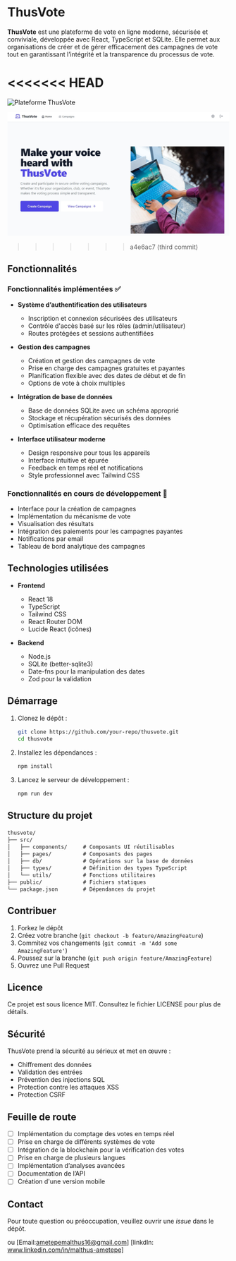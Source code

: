 # **ThusVote**

**ThusVote** est une plateforme de vote en ligne moderne, sécurisée et conviviale, développée avec React, TypeScript et SQLite. Elle permet aux organisations de créer et de gérer efficacement des campagnes de vote tout en garantissant l’intégrité et la transparence du processus de vote.

<<<<<<< HEAD
=======
![Plateforme ThusVote](https://zesty-peony-f38bb0.netlify.app)


![Plateforme ThusVote](./Thusvote.jpeg)
>>>>>>> a4e6ac7 (third commit)

## **Fonctionnalités**

### Fonctionnalités implémentées ✅

- **Système d’authentification des utilisateurs**
  - Inscription et connexion sécurisées des utilisateurs
  - Contrôle d'accès basé sur les rôles (admin/utilisateur)
  - Routes protégées et sessions authentifiées

- **Gestion des campagnes**
  - Création et gestion des campagnes de vote
  - Prise en charge des campagnes gratuites et payantes
  - Planification flexible avec des dates de début et de fin
  - Options de vote à choix multiples

- **Intégration de base de données**
  - Base de données SQLite avec un schéma approprié
  - Stockage et récupération sécurisés des données
  - Optimisation efficace des requêtes

- **Interface utilisateur moderne**
  - Design responsive pour tous les appareils
  - Interface intuitive et épurée
  - Feedback en temps réel et notifications
  - Style professionnel avec Tailwind CSS

### Fonctionnalités en cours de développement 🚧

- Interface pour la création de campagnes  
- Implémentation du mécanisme de vote  
- Visualisation des résultats  
- Intégration des paiements pour les campagnes payantes  
- Notifications par email  
- Tableau de bord analytique des campagnes  

## **Technologies utilisées**

- **Frontend**
  - React 18
  - TypeScript
  - Tailwind CSS
  - React Router DOM
  - Lucide React (icônes)

- **Backend**
  - Node.js
  - SQLite (better-sqlite3)
  - Date-fns pour la manipulation des dates
  - Zod pour la validation

## **Démarrage**

1. Clonez le dépôt :
   ```bash
   git clone https://github.com/your-repo/thusvote.git
   cd thusvote
   ```
2. Installez les dépendances :
   ```bash
   npm install
   ```
3. Lancez le serveur de développement :
   ```bash
   npm run dev
   ```

## **Structure du projet**

```
thusvote/
├── src/
│   ├── components/     # Composants UI réutilisables
│   ├── pages/          # Composants des pages
│   ├── db/             # Opérations sur la base de données
│   ├── types/          # Définition des types TypeScript
│   └── utils/          # Fonctions utilitaires
├── public/             # Fichiers statiques
└── package.json        # Dépendances du projet
```

## **Contribuer**

1. Forkez le dépôt  
2. Créez votre branche (`git checkout -b feature/AmazingFeature`)  
3. Commitez vos changements (`git commit -m 'Add some AmazingFeature'`)  
4. Poussez sur la branche (`git push origin feature/AmazingFeature`)  
5. Ouvrez une Pull Request  

## **Licence**

Ce projet est sous licence MIT. Consultez le fichier LICENSE pour plus de détails.

## **Sécurité**

ThusVote prend la sécurité au sérieux et met en œuvre :  

- Chiffrement des données  
- Validation des entrées  
- Prévention des injections SQL  
- Protection contre les attaques XSS  
- Protection CSRF  

## **Feuille de route**

- [ ] Implémentation du comptage des votes en temps réel  
- [ ] Prise en charge de différents systèmes de vote  
- [ ] Intégration de la blockchain pour la vérification des votes  
- [ ] Prise en charge de plusieurs langues  
- [ ] Implémentation d’analyses avancées  
- [ ] Documentation de l’API  
- [ ] Création d'une version mobile  

## **Contact**

Pour toute question ou préoccupation, veuillez ouvrir une *issue* dans le dépôt.  

ou [Email:ametepemalthus16@gmail.com]
    [linkdln: www.linkedin.com/in/malthus-ametepe]
